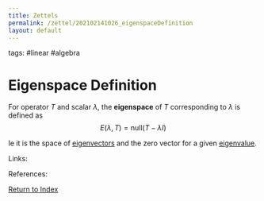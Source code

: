 ```yaml
---
title: Zettels
permalink: /zettel/202102141026_eigenspaceDefinition
layout: default
---
```

tags: #linear #algebra

# Eigenspace Definition

For operator $T$ and scalar $\lambda$, the **eigenspace** of $T$ corresponding to $\lambda$ is defined as
$$
E(\lambda, T) = \mathrm{null}(T - \lambda I)
$$

Ie it is the space of [eigenvectors](202102120943_eigenvectorDefinition) and the zero vector for a given
[eigenvalue](202102120912_eigenvalueDefinition).

Links: 

References: 

[Return to Index](index)